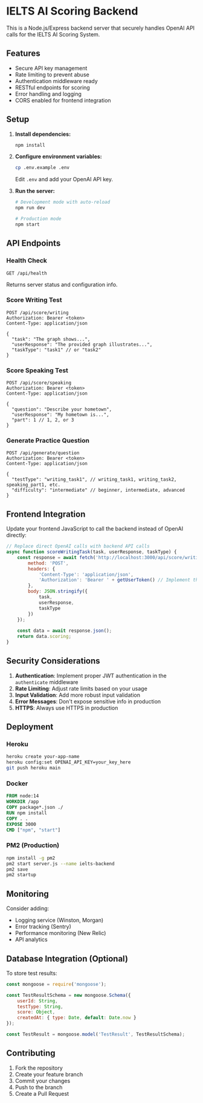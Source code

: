 # IELTS AI Scoring Backend

This is a Node.js/Express backend server that securely handles OpenAI API calls for the IELTS AI Scoring System.

## Features

- Secure API key management
- Rate limiting to prevent abuse
- Authentication middleware ready
- RESTful endpoints for scoring
- Error handling and logging
- CORS enabled for frontend integration

## Setup

1. **Install dependencies:**
   ```bash
   npm install
   ```

2. **Configure environment variables:**
   ```bash
   cp .env.example .env
   ```
   Edit `.env` and add your OpenAI API key.

3. **Run the server:**
   ```bash
   # Development mode with auto-reload
   npm run dev

   # Production mode
   npm start
   ```

## API Endpoints

### Health Check
```
GET /api/health
```
Returns server status and configuration info.

### Score Writing Test
```
POST /api/score/writing
Authorization: Bearer <token>
Content-Type: application/json

{
  "task": "The graph shows...",
  "userResponse": "The provided graph illustrates...",
  "taskType": "task1" // or "task2"
}
```

### Score Speaking Test
```
POST /api/score/speaking
Authorization: Bearer <token>
Content-Type: application/json

{
  "question": "Describe your hometown",
  "userResponse": "My hometown is...",
  "part": 1 // 1, 2, or 3
}
```

### Generate Practice Question
```
POST /api/generate/question
Authorization: Bearer <token>
Content-Type: application/json

{
  "testType": "writing_task1", // writing_task1, writing_task2, speaking_part1, etc.
  "difficulty": "intermediate" // beginner, intermediate, advanced
}
```

## Frontend Integration

Update your frontend JavaScript to call the backend instead of OpenAI directly:

```javascript
// Replace direct OpenAI calls with backend API calls
async function scoreWritingTask(task, userResponse, taskType) {
    const response = await fetch('http://localhost:3000/api/score/writing', {
        method: 'POST',
        headers: {
            'Content-Type': 'application/json',
            'Authorization': 'Bearer ' + getUserToken() // Implement this
        },
        body: JSON.stringify({
            task,
            userResponse,
            taskType
        })
    });
    
    const data = await response.json();
    return data.scoring;
}
```

## Security Considerations

1. **Authentication**: Implement proper JWT authentication in the `authenticate` middleware
2. **Rate Limiting**: Adjust rate limits based on your usage
3. **Input Validation**: Add more robust input validation
4. **Error Messages**: Don't expose sensitive info in production
5. **HTTPS**: Always use HTTPS in production

## Deployment

### Heroku
```bash
heroku create your-app-name
heroku config:set OPENAI_API_KEY=your_key_here
git push heroku main
```

### Docker
```dockerfile
FROM node:14
WORKDIR /app
COPY package*.json ./
RUN npm install
COPY . .
EXPOSE 3000
CMD ["npm", "start"]
```

### PM2 (Production)
```bash
npm install -g pm2
pm2 start server.js --name ielts-backend
pm2 save
pm2 startup
```

## Monitoring

Consider adding:
- Logging service (Winston, Morgan)
- Error tracking (Sentry)
- Performance monitoring (New Relic)
- API analytics

## Database Integration (Optional)

To store test results:

```javascript
const mongoose = require('mongoose');

const TestResultSchema = new mongoose.Schema({
    userId: String,
    testType: String,
    score: Object,
    createdAt: { type: Date, default: Date.now }
});

const TestResult = mongoose.model('TestResult', TestResultSchema);
```

## Contributing

1. Fork the repository
2. Create your feature branch
3. Commit your changes
4. Push to the branch
5. Create a Pull Request